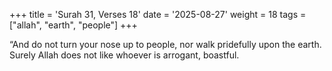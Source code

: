 +++
title = 'Surah 31, Verses 18'
date = '2025-08-27'
weight = 18
tags = ["allah", "earth", "people"]
+++

“And do not turn your nose up to people, nor walk pridefully upon the earth. Surely Allah does not like whoever is arrogant, boastful.